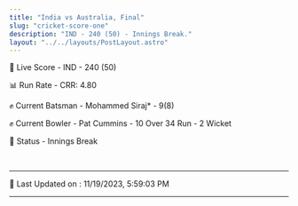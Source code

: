 ```yaml
---
title: "India vs Australia, Final"
slug: "cricket-score-one"
description: "IND - 240 (50) - Innings Break."
layout: "../../layouts/PostLayout.astro"
---
```


🔴 Live Score - IND - 240 (50)  

📊 Run Rate - CRR: 4.80  

✊ Current Batsman - Mohammed Siraj* - 9(8)  

✊ Current Bowler - Pat Cummins - 10 Over 34 Run - 2 Wicket  

📑 Status - Innings Break

<br />

***

📝 Last Updated on : 11/19/2023, 5:59:03 PM

***

